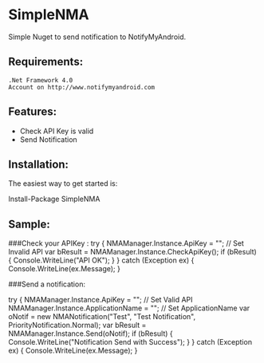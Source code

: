 # SimpleNMA
Simple Nuget to send notification to NotifyMyAndroid.

## Requirements:
    .Net Framework 4.0
    Account on http://www.notifymyandroid.com

## Features:
- Check API Key is valid
- Send Notification
    
## Installation:
The easiest way to get started is:

Install-Package SimpleNMA

## Sample:

###Check your APIKey :
  try
  {
      NMAManager.Instance.ApiKey = ""; // Set Invalid API
      var bResult = NMAManager.Instance.CheckApiKey();
      if (bResult)
      {
          Console.WriteLine("API OK");
      }
  }
  catch (Exception ex)
  {
      Console.WriteLine(ex.Message);
  }

###Send a notification:

try
{
    NMAManager.Instance.ApiKey = ""; // Set Valid API
    NMAManager.Instance.ApplicationName = ""; // Set ApplicationName
    var oNotif = new NMANotification("Test", "Test Notification", PriorityNotification.Normal);
    var bResult = NMAManager.Instance.Send(oNotif);
    if (bResult)
    {
        Console.WriteLine("Notification Send with Success");
    }
}
catch (Exception ex)
{
    Console.WriteLine(ex.Message);
}
